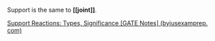 Support is the same to **[[joint]]**. 



[Support Reactions: Types, Significance [GATE Notes] (byjusexamprep. com)]( https://byjusexamprep.com/support-reaction-i )
 